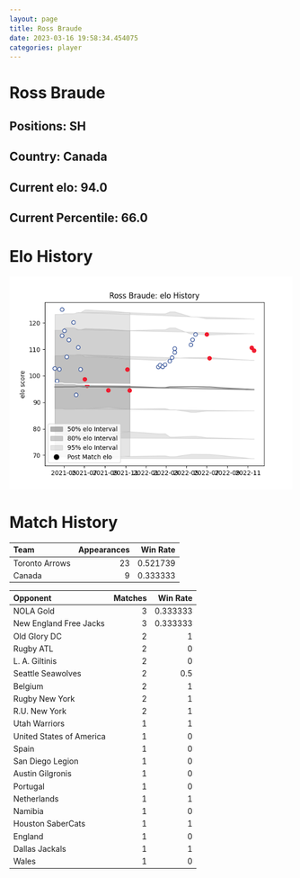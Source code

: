 ```yaml
---  
layout: page  
title: Ross Braude  
date: 2023-03-16 19:58:34.454075  
categories: player  
---
```

# Ross Braude

## Positions: SH

## Country: Canada

## Current elo: 94.0

## Current Percentile: 66.0

# Elo History


![elo history](history_RossBraude.png)
# Match History


| Team           |   Appearances |   Win Rate |
|:---------------|--------------:|-----------:|
| Toronto Arrows |            23 |   0.521739 |
| Canada         |             9 |   0.333333 |

| Opponent                 |   Matches |   Win Rate |
|:-------------------------|----------:|-----------:|
| NOLA Gold                |         3 |   0.333333 |
| New England Free Jacks   |         3 |   0.333333 |
| Old Glory DC             |         2 |   1        |
| Rugby ATL                |         2 |   0        |
| L. A. Giltinis           |         2 |   0        |
| Seattle Seawolves        |         2 |   0.5      |
| Belgium                  |         2 |   1        |
| Rugby New York           |         2 |   1        |
| R.U. New York            |         2 |   1        |
| Utah Warriors            |         1 |   1        |
| United States of America |         1 |   0        |
| Spain                    |         1 |   0        |
| San Diego Legion         |         1 |   0        |
| Austin Gilgronis         |         1 |   0        |
| Portugal                 |         1 |   0        |
| Netherlands              |         1 |   1        |
| Namibia                  |         1 |   0        |
| Houston SaberCats        |         1 |   1        |
| England                  |         1 |   0        |
| Dallas Jackals           |         1 |   1        |
| Wales                    |         1 |   0        |